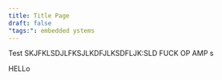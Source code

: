 ```yaml
---
title: Title Page
draft: false
"tags:": embedded ystems
---
```


Test
SKJFKLSDJLFKSJLKDFJLKSDFLJK:SLD
FUCK OP AMP
s


HELLo

